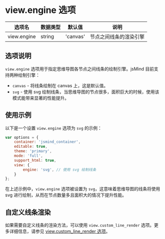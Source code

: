 # view.engine 选项

| 选项名 | 数据类型 | 默认值 | 说明 |
| --- | --- | --- | --- |
| view.engine | string | 'canvas' | 节点之间线条的渲染引擎 |

## 选项说明

`view.engine` 选项用于指定思维导图各节点之间线条的绘制引擎。jsMind 目前支持两种绘制引擎：

- `canvas` - 将线条绘制在 canvas 上，这是默认值。
- `svg` - 使用 svg 绘制线条，当思维导图的节点很多，面积巨大的时候，使用该模式能带来显著的性能提升。

## 使用示例

以下是一个设置 `view.engine` 选项为 `svg` 的示例：

```javascript
var options = {
    container: 'jsmind_container',
    editable: true,
    theme: 'primary',
    mode: 'full',
    support_html: true,
    view: {
        engine: 'svg', // 使用 svg 绘制线条
    }
};
```

在上述示例中，`view.engine` 选项被设置为 `svg`，这意味着思维导图的线条将使用 svg 进行绘制，从而在节点数量多且面积大的情况下提升性能。

## 自定义线条渲染

如果需要自定义线条的渲染方法，可以使用 `view.custom_line_render` 选项。更多详细信息，请参见 [view.custom_line_render 选项](option.view.custom_line_render.md)。